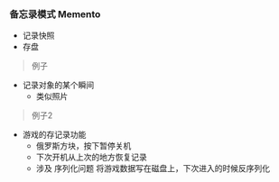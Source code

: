### 备忘录模式 Memento

- 记录快照
- 存盘

> 例子

- 记录对象的某个瞬间
    - 类似照片

> 例子2

- 游戏的存记录功能
    - 俄罗斯方块，按下暂停关机
    - 下次开机从上次的地方恢复记录
    - 涉及 序列化问题 将游戏数据写在磁盘上，下次进入的时候反序列化
